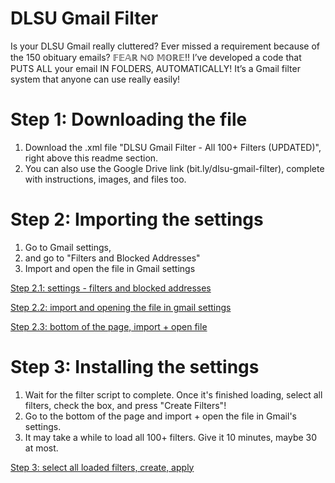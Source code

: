 # DLSU Gmail Filter
Is your DLSU Gmail really cluttered? Ever missed a requirement because of the 150 obituary emails? 
𝔽𝔼𝔸ℝ ℕ𝕆 𝕄𝕆ℝ𝔼!! I’ve developed a code that PUTS ALL your email IN FOLDERS, AUTOMATICALLY! 
It’s a Gmail filter system that anyone can use really easily!

# Step 1: Downloading the file
<ol>
  <li>Download the .xml file "DLSU Gmail Filter - All 100+ Filters (UPDATED)", right above this readme section.</li>
  <li>You can also use the Google Drive link (bit.ly/dlsu-gmail-filter), complete with instructions, images, and files too.</li>
</ol>

# Step 2: Importing the settings
<ol>
  <li>Go to Gmail settings,</li>
  <li>and go to "Filters and Blocked Addresses"</li>
  <li>Import and open the file in Gmail settings</li>
</ol>

[Step 2.1: settings - filters and blocked addresses](https://imgur.com/a/SEtEjzM)

[Step 2.2: import and opening the file in gmail settings](https://imgur.com/a/ziEg5z4)

[Step 2.3: bottom of the page, import + open file](https://imgur.com/a/6HDj1rJ)

# Step 3: Installing the settings
<ol>
  <li>Wait for the filter script to complete. Once it's finished loading, select all filters, check the box, and press "Create Filters"!</li>
  <li>Go to the bottom of the page and import + open the file in Gmail's settings.</li>
  <li>It may take a while to load all 100+ filters. Give it 10 minutes, maybe 30 at most.
</ol>

[Step 3: select all loaded filters, create, apply](https://imgur.com/a/doImQZl)</li>

